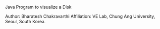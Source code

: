 Java Program to visualize a Disk 

Author: Bharatesh Chakravarthi
Affiliation: VE Lab, Chung Ang University, Seoul, South Korea. 
